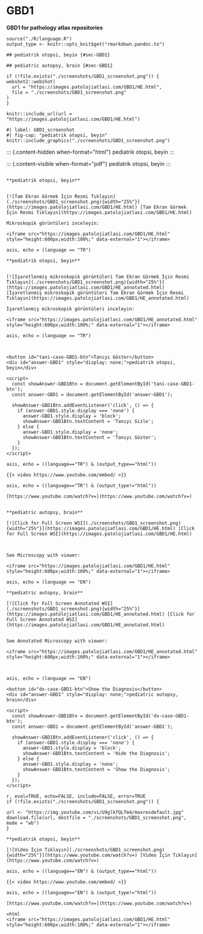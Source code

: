 # GBD1



**GBD1 for pathology atlas repositories**



```{r language GBD1, echo=FALSE, include=TRUE}
source("./R/language.R")
output_type <- knitr::opts_knit$get("rmarkdown.pandoc.to")
```




```{asis, echo = (language == "TR")}
## pediatrik otopsi, beyin {#sec-GBD1}
```


```{asis, echo = (language == "EN")}
## pediatric autopsy, brain {#sec-GBD1}
```


```{r GBD1 screenshot, eval=TRUE, include=FALSE}
if (!file.exists("./screenshots/GBD1_screenshot.png")) {
webshot2::webshot(
  url = "https://images.patolojiatlasi.com/GBD1/HE.html",
  file = "./screenshots/GBD1_screenshot.png"
)
}
```

```{r, echo=FALSE, include=FALSE, eval=FALSE}
knitr::include_url(url = "https://images.patolojiatlasi.com/GBD1/HE.html")
```

```{r, echo=FALSE, include=FALSE, eval=FALSE}
#| label: GBD1_screenshot
#| fig-cap: "pediatrik otopsi, beyin"
knitr::include_graphics("./screenshots/GBD1_screenshot.png")
```


::: {.content-hidden when-format="html"}
pediatrik otopsi, beyin
:::

::: {.content-visible when-format="pdf"}
pediatrik otopsi, beyin
:::



```{asis, echo = (language == "TR")}

**pediatrik otopsi, beyin**


[![Tam Ekran Görmek İçin Resmi Tıklayın](./screenshots/GBD1_screenshot.png){width="25%"}](https://images.patolojiatlasi.com/GBD1/HE.html) [Tam Ekran Görmek İçin Resmi Tıklayın](https://images.patolojiatlasi.com/GBD1/HE.html)
```


```{asis, echo = ((language=="TR") & (output_type=="html"))}
Mikroskopik görüntüleri inceleyin:

<iframe src="https://images.patolojiatlasi.com/GBD1/HE.html" style="height:600px;width:100%;" data-external="1"></iframe>

```



```{comment} 
asis, echo = (language == "TR")

**pediatrik otopsi, beyin**


[![İşaretlenmiş mikroskopik görüntüleri Tam Ekran Görmek İçin Resmi Tıklayın](./screenshots/GBD1_screenshot.png){width="25%"}](https://images.patolojiatlasi.com/GBD1/HE_annotated.html) [İşaretlenmiş mikroskopik görüntüleri Tam Ekran Görmek İçin Resmi Tıklayın](https://images.patolojiatlasi.com/GBD1/HE_annotated.html)

İşaretlenmiş mikroskopik görüntüleri inceleyin:

<iframe src="https://images.patolojiatlasi.com/GBD1/HE_annotated.html" style="height:600px;width:100%;" data-external="1"></iframe>

```



```{comment}
asis, echo = (language == "TR")



<button id="tani-case-GBD1-btn">Tanıyı Göster</button>
<div id="answer-GBD1" style="display: none;">pediatrik otopsi, beyin</div>

<script>
  const showAnswer-GBD1Btn = document.getElementById('tani-case-GBD1-btn');
  const answer-GBD1 = document.getElementById('answer-GBD1');

  showAnswer-GBD1Btn.addEventListener('click', () => {
    if (answer-GBD1.style.display === 'none') {
      answer-GBD1.style.display = 'block';
      showAnswer-GBD1Btn.textContent = 'Tanıyı Gizle';
    } else {
      answer-GBD1.style.display = 'none';
      showAnswer-GBD1Btn.textContent = 'Tanıyı Göster';
    }
  });
</script>

```

```{comment}
asis, echo = ((language=="TR") & (output_type=="html"))

{{< video https://www.youtube.com/embed/ >}}

```

```{comment}
asis, echo = ((language=="TR") & (output_type!="html"))

[https://www.youtube.com/watch?v=](https://www.youtube.com/watch?v=)

```





```{asis, echo = (language == "EN")}

**pediatric autopsy, brain**

[![Click for Full Screen WSI](./screenshots/GBD1_screenshot.png){width="25%"}](https://images.patolojiatlasi.com/GBD1/HE.html) [Click for Full Screen WSI](https://images.patolojiatlasi.com/GBD1/HE.html)


```



```{asis, echo = ((language == "EN") & (output_type=="html"))} 

See Microscopy with viewer: 

<iframe src="https://images.patolojiatlasi.com/GBD1/HE.html" style="height:600px;width:100%;" data-external="1"></iframe>

```


```{comment}
asis, echo = (language == "EN")

**pediatric autopsy, brain**

[![Click for Full Screen Annotated WSI](./screenshots/GBD1_screenshot.png){width="25%"}](https://images.patolojiatlasi.com/GBD1/HE_annotated.html) [Click for Full Screen Annotated WSI](https://images.patolojiatlasi.com/GBD1/HE_annotated.html)


See Annotated Microscopy with viewer: 

<iframe src="https://images.patolojiatlasi.com/GBD1/HE_annotated.html" style="height:600px;width:100%;" data-external="1"></iframe>



```

```{comment}
asis, echo = (language == "EN")

<button id="dx-case-GBD1-btn">Show the Diagnosis</button>
<div id="answer-GBD1" style="display: none;">pediatric autopsy, brain</div>

<script>
  const showAnswer-GBD1Btn = document.getElementById('dx-case-GBD1-btn');
  const answer-GBD1 = document.getElementById('answer-GBD1');

  showAnswer-GBD1Btn.addEventListener('click', () => {
    if (answer-GBD1.style.display === 'none') {
      answer-GBD1.style.display = 'block';
      showAnswer-GBD1Btn.textContent = 'Hide the Diagnosis';
    } else {
      answer-GBD1.style.display = 'none';
      showAnswer-GBD1Btn.textContent = 'Show the Diagnosis';
    }
  });
</script>

```


```{comment}
r, eval=TRUE, echo=FALSE, include=FALSE, error=TRUE
if (!file.exists("./screenshots/GBD1_screenshot.png")) {

url <- "https://img.youtube.com/vi/U9glkfQLTm4/maxresdefault.jpg"
download.file(url, destfile = "./screenshots/GBD1_screenshot.png", mode = "wb")
}

**pediatrik otopsi, beyin**

[![Video İçin Tıklayın](./screenshots/GBD1_screenshot.png){width="25%"}](https://www.youtube.com/watch?v=) [Video İçin Tıklayın](https://www.youtube.com/watch?v=)

```




```{comment}
asis, echo = ((language=="EN") & (output_type=="html"))

{{< video https://www.youtube.com/embed/ >}}

```

```{comment}
asis, echo = ((language=="EN") & (output_type!="html"))

[https://www.youtube.com/watch?v=](https://www.youtube.com/watch?v=)

```


```{comment}
=html
<iframe src="https://images.patolojiatlasi.com/GBD1/HE.html" style="height:600px;width:100%;" data-external="1"></iframe>
```
